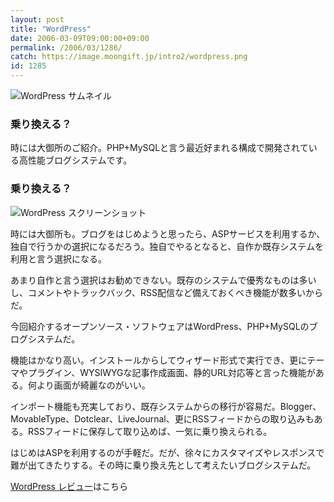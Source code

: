```yaml
---
layout: post
title: "WordPress"
date: 2006-03-09T09:00:00+09:00
permalink: /2006/03/1286/
catch: https://image.moongift.jp/intro2/wordpress.png
id: 1285
---
```

 ![WordPress サムネイル](https://image.moongift.jp/intro2/wordpress.t.png "WordPress サムネイル")
  

### 乗り換える？
  
時には大御所のご紹介。PHP+MySQLと言う最近好まれる構成で開発されている高性能ブログシステムです。  
<!--more-->  

### 乗り換える？
  

![WordPress スクリーンショット](https://image.moongift.jp/intro2/wordpress.png "WordPress スクリーンショット")

  

時には大御所も。ブログをはじめようと思ったら、ASPサービスを利用するか、独自で行うかの選択になるだろう。独自でやるとなると、自作か既存システムを利用と言う選択になる。

  

あまり自作と言う選択はお勧めできない。既存のシステムで優秀なものは多いし、コメントやトラックバック、RSS配信など備えておくべき機能が数多いからだ。

  

今回紹介するオープンソース・ソフトウェアはWordPress、PHP+MySQLのブログシステムだ。

  

機能はかなり高い。インストールからしてウィザード形式で実行でき、更にテーマやプラグイン、WYSIWYGな記事作成画面、静的URL対応等と言った機能がある。何より画面が綺麗なのがいい。

  

インポート機能も充実しており、既存システムからの移行が容易だ。Blogger、MovableType、Dotclear、LiveJournal、更にRSSフィードからの取り込みもある。RSSフィードに保存して取り込めば、一気に乗り換えられる。

  

はじめはASPを利用するのが手軽だ。だが、徐々にカスタマイズやレスポンスで難が出てきたりする。その時に乗り換え先として考えたいブログシステムだ。

  

[WordPress レビュー](http://oss.moongift.jp/review/i-1293.html)はこちら

